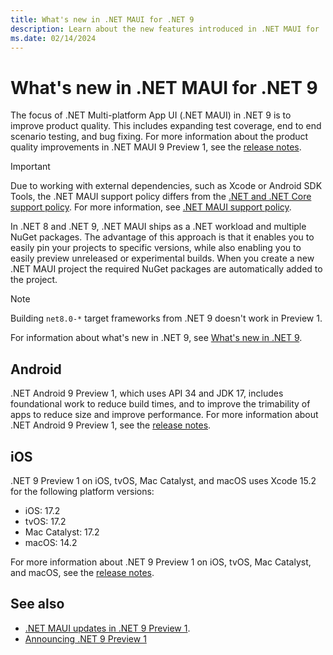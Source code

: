 ```yaml
---
title: What's new in .NET MAUI for .NET 9
description: Learn about the new features introduced in .NET MAUI for .NET 9.
ms.date: 02/14/2024
---
```


# What's new in .NET MAUI for .NET 9

The focus of .NET Multi-platform App UI (.NET MAUI) in .NET 9 is to improve product quality. This includes expanding test coverage, end to end scenario testing, and bug fixing. For more information about the product quality improvements in .NET MAUI 9 Preview 1, see the [release notes](https://github.com/dotnet/maui/releases/tag/untagged-e764fa1780e2dd618900).

> [!IMPORTANT]
> Due to working with external dependencies, such as Xcode or Android SDK Tools, the .NET MAUI support policy differs from the [.NET and .NET Core support policy](https://dotnet.microsoft.com/platform/support/policy/maui). For more information, see [.NET MAUI support policy](https://dotnet.microsoft.com/platform/support/policy/maui).

In .NET 8 and .NET 9, .NET MAUI ships as a .NET workload and multiple NuGet packages. The advantage of this approach is that it enables you to easily pin your projects to specific versions, while also enabling you to easily preview unreleased or experimental builds. When you create a new .NET MAUI project the required NuGet packages are automatically added to the project.

> [!NOTE]
> Building `net8.0-*` target frameworks from .NET 9 doesn't work in Preview 1.

For information about what's new in .NET 9, see [What's new in .NET 9](/dotnet/core/whats-new/dotnet-9).

## Android

.NET Android 9 Preview 1, which uses API 34 and JDK 17, includes foundational work to reduce build times, and to improve the trimability of apps to reduce size and improve performance. For more information about .NET Android 9 Preview 1, see the [release notes](https://github.com/xamarin/xamarin-android/releases/tag/untagged-63f17517f7acc87fb628).

## iOS

.NET 9 Preview 1 on iOS, tvOS, Mac Catalyst, and macOS uses Xcode 15.2 for the following platform versions:

- iOS: 17.2
- tvOS: 17.2
- Mac Catalyst: 17.2
- macOS: 14.2

For more information about .NET 9 Preview 1 on iOS, tvOS, Mac Catalyst, and macOS, see the [release notes](https://github.com/xamarin/xamarin-macios/releases/tag/untagged-971754610a7cf7b0e8a6).

## See also

- [.NET MAUI updates in .NET 9 Preview 1](https://github.com/dotnet/release-notes-drafts/blob/main/9.0/preview1/dotnetmaui.md).
- [Announcing .NET 9 Preview 1](https://devblogs.microsoft.com/dotnet/announcing-dotnet-9-preview-1)
